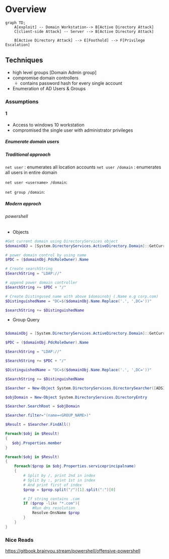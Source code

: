 # Overview

```mermaid
graph TD;
    A[exploit] -- Domain Workstation--> B[Active Directory Attack]
    C[client-side Attack] -- Server --> B[Active Directory Attack]

    B[Active Directory Attack] --> E[Foothold] --> F[Privilege Escalation]
```

## Techniques

- high level groups [Domain Admin group]
- compromise domain controllers
  - contains password hash for every single account
- Enumeration of AD Users & Groups



### Assumptions

#### 1

- Access to windows 10 workstation
- compromised the single user with administrator privileges


##### Enumerate domain users

##### Traditional approach

`net user` : enumerates all location accounts
`net user /domain` : enumerates all users in entire domain

`net user <username> /domain`: 

`net group /domain`:


##### Modern approch

###### powershell

- Objects


```powershell
#Get current domain using DirectoryServices object
$domainOBJ = [System.DirectoryServices.ActiveDirectory.Domain]::GetCurrentDomain()

# power domain control by using name
$PDC = ($domainObj.PdcRoleOwner).Name

# Create searchString
$SearchString = "LDAP://"

# append power domain controller
$SearchString += $PDC + "/"

# Create Distingused name with above $domainobj (.Name e.g corp.com)
$DistinguishedName = "DC=$($domainObj.Name.Replace('.', ',DC='))"

$searchString += $DistinguishedName
```

- Group Query


```powershell

$domainObj = [System.DirectoryServices.ActiveDirectory.Domain]::GetCurrentDomain()

$PDC = ($domainObj.PdcRoleOwner).Name

$SearchString = "LDAP://"

$SearchString += $PDC + "/"

$DistinguishedName = "DC=$($domainObj.Name.Replace('.', ',DC='))"

$SearchString += $DistinguishedName

$Searcher = New-Object System.DirectoryServices.DirectorySearcher([ADSI]$SearchString)

$objDomain = New-Object System.DirectoryServices.DirectoryEntry

$Searcher.SearchRoot = $objDomain

$Searcher.filter="(name=<GROUP_NAME>)"

$Result = $Searcher.FindAll()

Foreach($obj in $Result)
{
   $obj.Properties.member
}
```

```powershell
Foreach($obj in $Result)
{
    Foreach($prop in $obj.Properties.serviceprincipalname)
    {
        # Split by /, print 2nd in index
        # Split by :, print 1st in index
        # And print first of index
        $prop = $prop.split("/")[1].split(":")[0]

        # If string contains .com
        If ($prop -like "*.com"){
            #Run dns resolution
            Resolve-DnsName $prop
        }
    }
}
```

### Nice Reads
https://gitbook.brainyou.stream/powershell/offensive-powershell

